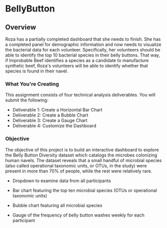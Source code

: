 # BellyButton

## Overview
Roza has a partially completed dashboard that she needs to finish. She has a completed panel for demographic information and now needs to visualize the bacterial data for each volunteer. Specifically, her volunteers should be able to identify the top 10 bacterial species in their belly buttons. That way, if Improbable Beef identifies a species as a candidate to manufacture synthetic beef, Roza's volunteers will be able to identify whether that species is found in their navel.
### What You're Creating
This assignment consists of four technical analysis deliverables. You will submit the following:
-	Deliverable 1: Create a Horizontal Bar Chart
-	Deliverable 2: Create a Bubble Chart
-	Deliverable 3: Create a Gauge Chart
-	Deliverable 4: Customize the Dashboard

### Objective
The objective of this project is to build an interactive dashboard to explore the Belly Button Diversity dataset which catalogs the microbes colonizing human navels. The dataset reveals that a small handful of microbial species (also called operational taxonomic units, or OTUs, in the study) were present in more than 70% of people, while the rest were relatively rare. 


- Dropdown to examine data from all participants 




- Bar chart featuring the top ten microbial species (OTUs or operational taxonomic units)




- Bubble chart featuring all microbial species




- Gauge of the frequency of belly button washes weekly for each participant 






